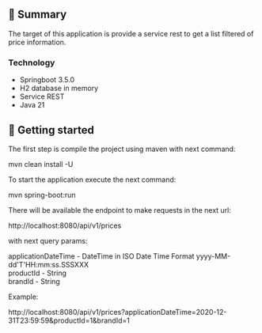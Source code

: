 ## 📜 Summary

The target of this application is provide a service rest to get a list filtered of price information.

### Technology

- Springboot 3.5.0
- H2 database in memory
- Service REST
- Java 21

## 🚀 Getting started

The first step is compile the project using maven with next command:

mvn clean install -U

To start the application execute the next command:

mvn spring-boot:run

There will be available the endpoint to make requests in the next url:

http://localhost:8080/api/v1/prices

with next query params:

applicationDateTime - DateTime in ISO Date Time Format yyyy-MM-dd'T'HH:mm:ss.SSSXXX  
productId - String  
brandId - String

Example:

http://localhost:8080/api/v1/prices?applicationDateTime=2020-12-31T23:59:59&productId=1&brandId=1